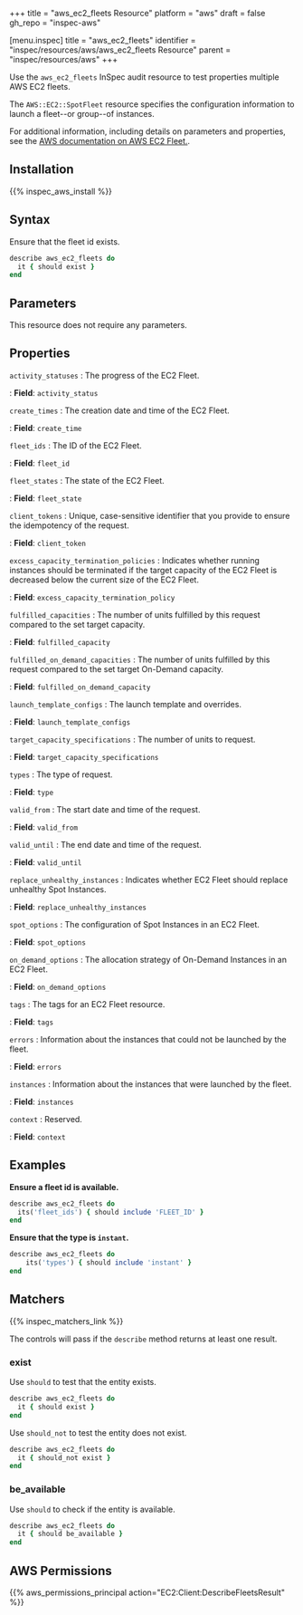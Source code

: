 +++
title = "aws_ec2_fleets Resource"
platform = "aws"
draft = false
gh_repo = "inspec-aws"

[menu.inspec]
title = "aws_ec2_fleets"
identifier = "inspec/resources/aws/aws_ec2_fleets Resource"
parent = "inspec/resources/aws"
+++

Use the `aws_ec2_fleets` InSpec audit resource to test properties multiple AWS EC2 fleets.

The `AWS::EC2::SpotFleet` resource specifies the configuration information to launch a fleet--or group--of instances.

For additional information, including details on parameters and properties, see the [AWS documentation on AWS EC2 Fleet.](https://docs.aws.amazon.com/AWSCloudFormation/latest/UserGuide/aws-resource-ec2-ec2fleet.html).

## Installation

{{% inspec_aws_install %}}

## Syntax

Ensure that the fleet id exists.

```ruby
describe aws_ec2_fleets do
  it { should exist }
end
```

## Parameters

This resource does not require any parameters.

## Properties

`activity_statuses`
: The progress of the EC2 Fleet.

: **Field**: `activity_status`

`create_times`
: The creation date and time of the EC2 Fleet.

: **Field**: `create_time`

`fleet_ids`
: The ID of the EC2 Fleet.

: **Field**: `fleet_id`

`fleet_states`
: The state of the EC2 Fleet.

: **Field**: `fleet_state`

`client_tokens`
: Unique, case-sensitive identifier that you provide to ensure the idempotency of the request.

: **Field**: `client_token`

`excess_capacity_termination_policies`
: Indicates whether running instances should be terminated if the target capacity of the EC2 Fleet is decreased below the current size of the EC2 Fleet.

: **Field**: `excess_capacity_termination_policy`

`fulfilled_capacities`
: The number of units fulfilled by this request compared to the set target capacity.

: **Field**: `fulfilled_capacity`

`fulfilled_on_demand_capacities`
: The number of units fulfilled by this request compared to the set target On-Demand capacity.

: **Field**: `fulfilled_on_demand_capacity`

`launch_template_configs`
: The launch template and overrides.

: **Field**: `launch_template_configs`

`target_capacity_specifications`
: The number of units to request.

: **Field**: `target_capacity_specifications`

`types`
: The type of request.

: **Field**: `type`

`valid_from`
: The start date and time of the request.

: **Field**: `valid_from`

`valid_until`
: The end date and time of the request.

: **Field**: `valid_until`

`replace_unhealthy_instances`
: Indicates whether EC2 Fleet should replace unhealthy Spot Instances.

: **Field**: `replace_unhealthy_instances`

`spot_options`
: The configuration of Spot Instances in an EC2 Fleet.

: **Field**: `spot_options`

`on_demand_options`
: The allocation strategy of On-Demand Instances in an EC2 Fleet.

: **Field**: `on_demand_options`

`tags`
: The tags for an EC2 Fleet resource.

: **Field**: `tags`

`errors`
: Information about the instances that could not be launched by the fleet.

: **Field**: `errors`

`instances`
: Information about the instances that were launched by the fleet.

: **Field**: `instances`

`context`
: Reserved.

: **Field**: `context`

## Examples

**Ensure a fleet id is available.**

```ruby
describe aws_ec2_fleets do
  its('fleet_ids') { should include 'FLEET_ID' }
end
```

**Ensure that the type is `instant`.**

```ruby
describe aws_ec2_fleets do
    its('types') { should include 'instant' }
end
```

## Matchers

{{% inspec_matchers_link %}}

The controls will pass if the `describe` method returns at least one result.

### exist

Use `should` to test that the entity exists.

```ruby
describe aws_ec2_fleets do
  it { should exist }
end
```

Use `should_not` to test the entity does not exist.

```ruby
describe aws_ec2_fleets do
  it { should_not exist }
end
```

### be_available

Use `should` to check if the entity is available.

```ruby
describe aws_ec2_fleets do
  it { should be_available }
end
```

## AWS Permissions

{{% aws_permissions_principal action="EC2:Client:DescribeFleetsResult" %}}

